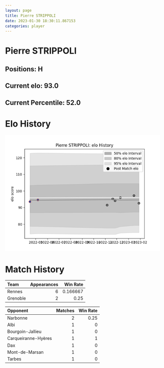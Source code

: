 ```yaml
---  
layout: page  
title: Pierre STRIPPOLI  
date: 2023-01-30 18:30:11.867153  
categories: player  
---
```

# Pierre STRIPPOLI

## Positions: H

## Current elo: 93.0

## Current Percentile: 52.0

# Elo History


![elo history](history_PierreSTRIPPOLI.png)
# Match History


| Team     |   Appearances |   Win Rate |
|:---------|--------------:|-----------:|
| Rennes   |             6 |   0.166667 |
| Grenoble |             2 |   0.25     |

| Opponent            |   Matches |   Win Rate |
|:--------------------|----------:|-----------:|
| Narbonne            |         2 |       0.25 |
| Albi                |         1 |       0    |
| Bourgoin-Jallieu    |         1 |       0    |
| Carqueiranne-Hyères |         1 |       1    |
| Dax                 |         1 |       0    |
| Mont-de-Marsan      |         1 |       0    |
| Tarbes              |         1 |       0    |